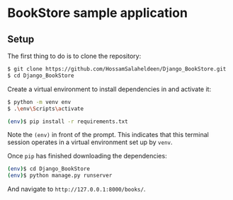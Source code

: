 # BookStore sample application

## Setup

The first thing to do is to clone the repository:

```sh
$ git clone https://github.com/HossamSalaheldeen/Django_BookStore.git
$ cd Django_BookStore
```

Create a virtual environment to install dependencies in and activate it:

```sh
$ python -m venv env
$ .\env\Scripts\activate
```
```sh
(env)$ pip install -r requirements.txt
```
Note the `(env)` in front of the prompt. This indicates that this terminal
session operates in a virtual environment set up by `venv`.

Once `pip` has finished downloading the dependencies:
```sh
(env)$ cd Django_BookStore
(env)$ python manage.py runserver
```
And navigate to `http://127.0.0.1:8000/books/`.


